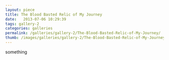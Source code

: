 ```yaml
---
layout: piece
title: The Blood Basted Relic of My Journey
date:   2013-07-06 10:29:39
tags: gallery-2
categories: galleries
permalink: /galleries/gallery-2/The-Blood-Basted-Relic-of-My-Journey/
thumb: /images/galleries/gallery-2/The-Blood-Basted-Relic-of-My-Journey/thumb.jpg
---
```


something